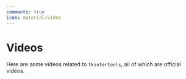 ```yaml
---
comments: true
icon: material/video
---
```


# Videos

Here are some videos related to `tkintertools`, all of which are official videos.
